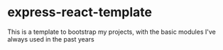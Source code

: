 # express-react-template
This is a template to bootstrap my projects, with the basic modules I've always used in the past years

